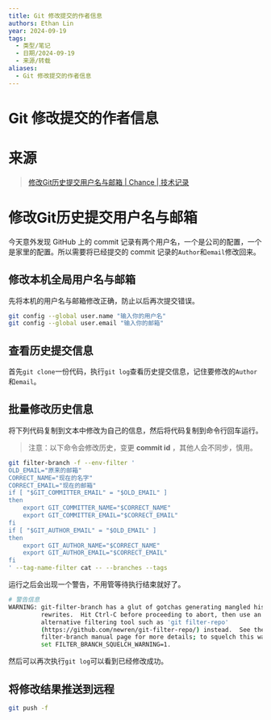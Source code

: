 ```yaml
---
title: Git 修改提交的作者信息
authors: Ethan Lin
year: 2024-09-19
tags:
  - 类型/笔记
  - 日期/2024-09-19
  - 来源/转载
aliases:
  - Git 修改提交的作者信息
---
```

# Git 修改提交的作者信息




# 来源

> [修改Git历史提交用户名与邮箱 | Chance | 技术记录](https://chance.fyi/post/git/update-author-email/)

# 修改Git历史提交用户名与邮箱


今天意外发现 GitHub 上的 commit 记录有两个用户名，一个是公司的配置，一个是家里的配置。所以需要将已经提交的 commit 记录的`Author`和`email`修改回来。

## 修改本机全局用户名与邮箱

先将本机的用户名与邮箱修改正确，防止以后再次提交错误。

```bash
git config --global user.name "输入你的用户名"
git config --global user.email "输入你的邮箱"
```

## 查看历史提交信息

首先`git clone`一份代码，执行`git log`查看历史提交信息，记住要修改的`Author`和`email`。

## 批量修改历史信息

将下列代码复制到文本中修改为自己的信息，然后将代码复制到命令行回车运行。

> 注意：以下命令会修改历史，变更 **commit id** ，其他人会不同步，慎用。

```bash
git filter-branch -f --env-filter '
OLD_EMAIL="原来的邮箱"
CORRECT_NAME="现在的名字"
CORRECT_EMAIL="现在的邮箱"
if [ "$GIT_COMMITTER_EMAIL" = "$OLD_EMAIL" ]
then
    export GIT_COMMITTER_NAME="$CORRECT_NAME"
    export GIT_COMMITTER_EMAIL="$CORRECT_EMAIL"
fi
if [ "$GIT_AUTHOR_EMAIL" = "$OLD_EMAIL" ]
then
    export GIT_AUTHOR_NAME="$CORRECT_NAME"
    export GIT_AUTHOR_EMAIL="$CORRECT_EMAIL"
fi
' --tag-name-filter cat -- --branches --tags
```

运行之后会出现一个警告，不用管等待执行结束就好了。

```bash
# 警告信息
WARNING: git-filter-branch has a glut of gotchas generating mangled history
         rewrites.  Hit Ctrl-C before proceeding to abort, then use an
         alternative filtering tool such as 'git filter-repo'
         (https://github.com/newren/git-filter-repo/) instead.  See the
         filter-branch manual page for more details; to squelch this warning,
         set FILTER_BRANCH_SQUELCH_WARNING=1.
```

然后可以再次执行`git log`可以看到已经修改成功。

## 将修改结果推送到远程

```bash
git push -f
```
